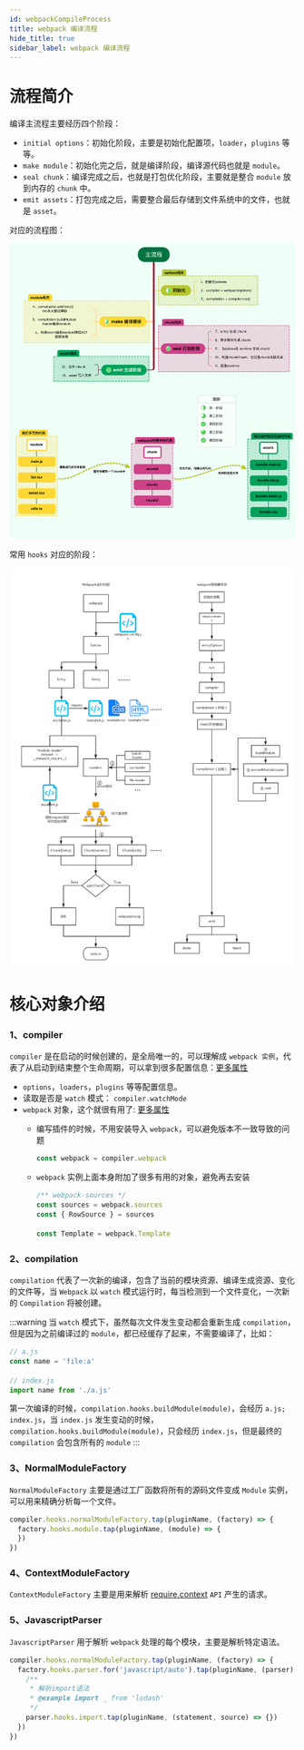 ```yaml
---
id: webpackCompileProcess
title: webpack 编译流程
hide_title: true
sidebar_label: webpack 编译流程
---
```


# 流程简介

编译主流程主要经历四个阶段：

- `initial options`：初始化阶段，主要是初始化配置项，`loader`，`plugins` 等等。
- `make module`：初始化完之后，就是编译阶段，编译源代码也就是 `module`。
- `seal chunk`：编译完成之后，也就是打包优化阶段，主要就是整合 `module` 放到内存的 `chunk` 中。
- `emit assets`：打包完成之后，需要整合最后存储到文件系统中的文件，也就是 `asset`。

对应的流程图：

![webpack-compile-process](../../../static/img/webpack-process.png)

常用 `hooks` 对应的阶段：

![webpack-process](../../../static/img/webpack-process.jpeg)

# 核心对象介绍

### 1、compiler

`compiler` 是在启动的时候创建的，是全局唯一的，可以理解成 `webpack 实例`，代表了从启动到结束整个生命周期，可以拿到很多配置信息：[更多属性](https://github.com/webpack/webpack/blob/main/lib/Compiler.js#L193)

- `options`，`loaders`，`plugins` 等等配置信息。
- 读取是否是 `watch` 模式： `compiler.watchMode`
- `webpack` 对象，这个就很有用了: [更多属性](https://github.com/webpack/webpack/blob/main/lib/index.js#L549)
  - 编写插件的时候，不用安装导入 `webpack`，可以避免版本不一致导致的问题

    ```javascript
    const webpack = compiler.webpack
    ```

  - `webpack` 实例上面本身附加了很多有用的对象，避免再去安装

    ```javascript
    /** webpack-sources */
    const sources = webpack.sources
    const { RowSource } = sources

    const Template = webpack.Template
    ```

### 2、compilation

`compilation` 代表了一次新的编译，包含了当前的模块资源、编译生成资源、变化的文件等，当 `Webpack` 以 `watch` 模式运行时，每当检测到一个文件变化，一次新的 `Compilation` 将被创建。

:::warning
当 `watch` 模式下，虽然每次文件发生变动都会重新生成 `compilation`，但是因为之前编译过的 `module`，都已经缓存了起来，不需要编译了，比如：

```javascript
// a.js
const name = 'file:a'

// index.js
import name from './a.js'
```

第一次编译的时候，`compilation.hooks.buildModule(module)`，会经历 `a.js; index.js`，当 `index.js` 发生变动的时候，`compilation.hooks.buildModule(module)`，只会经历 `index.js`，但是最终的 `compilation` 会包含所有的 `module`
:::

### 3、NormalModuleFactory

`NormalModuleFactory` 主要是通过工厂函数将所有的源码文件变成 `Module` 实例，可以用来精确分析每一个文件。

```javascript
compiler.hooks.normalModuleFactory.tap(pluginName, (factory) => {
  factory.hooks.module.tap(pluginName, (module) => {
  })
})
```

### 4、ContextModuleFactory

`ContextModuleFactory` 主要是用来解析 [require.context](https://webpack.docschina.org/api/module-methods/#requirecontext) `API` 产生的请求。

### 5、JavascriptParser

`JavascriptParser` 用于解析 `webpack` 处理的每个模块，主要是解析特定语法。

```javascript
compiler.hooks.normalModuleFactory.tap(pluginName, (factory) => {
  factory.hooks.parser.for('javascript/auto').tap(pluginName, (parser) => {
    /**
     * 解析import语法
     * @example import _ from 'lodash'
     */
    parser.hooks.import.tap(pluginName, (statement, source) => {})
  })
})
```
